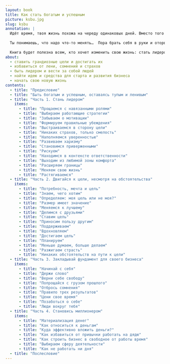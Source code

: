```yaml
---
layout: book
title: Как стать богатым и успешным
picture: ksbu.jpg
slug: ksbu
annotation: |
  Идёт время, твоя жизнь похожа на череду одинаковых дней. Вместо того чтобы поставить цель и смело добиться успеха, ты едешь по накатанной.
  
  Ты понимаешь, что надо что-то менять…  Пора брать себя в руки и оторвать задницу от стула, пока не стало слишком поздно.
  
  Книга будет полезна всем, кто хочет изменить свою жизнь: стать лидером, легко принимать важные решения, не бояться рисковать, ставить большие цели и достигать их, зарабатывать деньги с удовольствием, открыть свой бизнес, прыгнуть выше головы и стать ещё успешнее.
about:
  - ставить грандиозные цели и достигать их
  - избавиться от лени, сомнений и страхов
  - быть лидером и вести за собой людей
  - найти идею и средства для старта и развития бизнеса
  - начать свою новую жизнь
contents:
  - title: "Предисловие"
  - title: "Быть богатым и успешным, оставаясь тупым и ленивым"
  - title: "Часть 1. Стань лидером"
    items:
      - title: "Прощаемся с навязанными ролями"
      - title: "Выбираем работающие стратегии"
      - title: "Забываем о мотивации"
      - title: "Формируем правильные убеждения"
      - title: "Выстраиваемся в сторону цели"
      - title: "Никаких страхов, только смелость"
      - title: "Наполняемся уверенностью"
      - title: "Развиваем харизму"
      - title: "Становимся приверженными"
      - title: "Рискуем"
      - title: "Находимся в контексте ответственности"
      - title: "Выходим из любимой зоны комфорта"
      - title: "Расширяем границы"
      - title: "Меняем свою жизнь"
      - title: "Растягиваемся"
  - title: "Часть 2. Двигайся к цели, несмотря на обстоятельства"
    items:
      - title: "Потребность, мечта и цель"
      - title: "Знаем, чего хотим"
      - title: "Определяем: моя цель или не моя?"
      - title: "Размер имеет значение"
      - title: "Меняемся к лучшему"
      - title: "Делимся с друзьями"
      - title: "Ставим цель"
      - title: "Приносим пользу другим"
      - title: "Поддерживаем"
      - title: "Вдохновляем"
      - title: "Достигаем цель"
      - title: "Планируем"
      - title: "Меньше думаем, больше делаем"
      - title: "Разжигаем страсть"
      - title: "Никаких обстоятельств на пути к цели"
  - title: "Часть 3. Закладывай фундамент для своего бизнеса"
    items:
      - title: "Начинай с себя"
      - title: "Держи слово"
      - title: "Верни себе свободу"
      - title: "Попрощайся с грузом прошлого"
      - title: "Отбрось сомнения"
      - title: "Правило трех результатов"
      - title: "Цени свое время"
      - title: "Позаботься о себе"
      - title: "Люди вокруг тебя"
  - title: "Часть 4. Становись миллионером"
    items:
      - title: "Материализация денег"
      - title: "Как относиться к деньгам"
      - title: "Куда эффективно вложить деньги?"
      - title: "Как избавиться от привычки работать на дядю"
      - title: "Как строить бизнес в свободное от работы время"
      - title: "Выбираем сферу деятельности"
      - title: "Как не работать ни дня"
  - title: "Послесловие"
---
```

